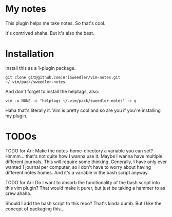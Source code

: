 # My notes
This plugin helps me take notes. So that's cool.

It's contrived ahaha. But it's also the best.


# Installation
Install this as a 1-plugin package.

    git clone git@github.com:AriSweedler/vim-notes.git ~/.vim/pack/sweedler-notes

And don't forget to install the helptags, also:

    vim -u NONE -c "helptags ~/.vim/pack/sweedler-notes" -c q

Haha that's literally it. Vim is pretty cool and so are you if you're
installing my plugin.

# TODOs
TODO for Ari: Make the notes-home-directory a variable you can set? Hmmm...
that's not quite how I wanna use it. Maybe I wanna have multiple different
journals. This will require some thinking. Generally, I have only ever wanted
1 journal per computer, so I don't have to worry about having different notes
homes. And it's a variable in the bash script anyway.

TODO for Ari: Do I want to absorb the functionality of the bash script into
this vim plugin? That would make it purer, but just be taking a hammer to as
crew ahaha.

Should I add the bash script to this repo? That's kinda dumb. But I like the
concept of packaging this...
